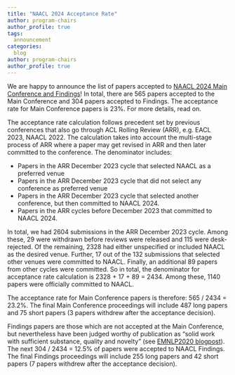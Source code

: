 ```yaml
---
title: "NAACL 2024 Acceptance Rate"
author: program-chairs
author_profile: true
tags:
  announcement
categories:
  blog
author: program-chairs
author_profile: true
---
```


We are happy to announce the list of papers accepted to [NAACL 2024 Main Conference and Findings](/program/accepted_papers/)! In total, there are 565 papers accepted to the Main Conference and 304 papers accepted to Findings. The acceptance rate for Main Conference papers is 23%. For more details, read on. 


The acceptance rate calculation follows precedent set by previous conferences that also go through ACL Rolling Review (ARR), e.g. EACL 2023, NAACL 2022. The calculation takes into account the multi-stage process of ARR where a paper may get revised in ARR and then later committed to the conference. The denominator includes:
- Papers in the ARR December 2023 cycle that selected NAACL as a preferred venue
- Papers in the ARR December 2023 cycle that did not select any conference as preferred venue
- Papers in the ARR December 2023 cycle that selected another conference, but then committed to NAACL 2024. 
- Papers in the ARR cycles before December 2023 that committed to NAACL 2024. 

In total, we had 2604 submissions in the ARR December 2023 cycle. Among these, 29 were withdrawn before reviews were released and 115 were desk-rejected. Of the remaining, 2328 had either unspecified or included NAACL as the desired venue. Further, 17 out of the 132 submissions that selected other venues were committed to NAACL. Finally, an additional 89 papers from other cycles were committed. So in total, the denominator for acceptance rate calculation is 2328 + 17 + 89 = 2434. Among these, 1140 papers were officially committed to NAACL.

The acceptance rate for Main Conference papers is therefore: 565 / 2434 = 23.2%. The final Main Conference proceedings will include 487 long papers and 75 short papers (3 papers withdrew after the acceptance decision). 

Findings papers are those which are not accepted at the Main Conference, but nevertheless have been judged worthy of publication as “solid work with sufficient substance, quality and novelty” (see [EMNLP2020 blogpost](https://2020.emnlp.org/blog/2020-04-19-findings-of-emnlp)). The next 304 / 2434 = 12.5% of papers were accepted to NAACL Findings. The final Findings proceedings will include 255 long papers and 42 short papers (7 papers withdrew after the acceptance decision). 
